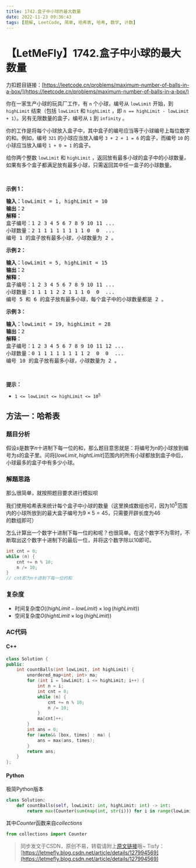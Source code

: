 ```yaml
---
title: 1742.盒子中小球的最大数量
date: 2022-11-23 09:36:43
tags: [题解, LeetCode, 简单, 哈希表, 哈希, 数学, 计数]
---
```


# 【LetMeFly】1742.盒子中小球的最大数量

力扣题目链接：[https://leetcode.cn/problems/maximum-number-of-balls-in-a-box/](https://leetcode.cn/problems/maximum-number-of-balls-in-a-box/)

<p>你在一家生产小球的玩具厂工作，有 <code>n</code> 个小球，编号从 <code>lowLimit</code> 开始，到 <code>highLimit</code> 结束（包括 <code>lowLimit</code> 和 <code>highLimit</code> ，即 <code>n == highLimit - lowLimit + 1</code>）。另有无限数量的盒子，编号从 <code>1</code> 到 <code>infinity</code> 。</p>

<p>你的工作是将每个小球放入盒子中，其中盒子的编号应当等于小球编号上每位数字的和。例如，编号 <code>321</code> 的小球应当放入编号 <code>3 + 2 + 1 = 6</code> 的盒子，而编号 <code>10</code> 的小球应当放入编号 <code>1 + 0 = 1</code> 的盒子。</p>

<p>给你两个整数 <code>lowLimit</code> 和 <code>highLimit</code> ，返回放有最多小球的盒子中的小球数量<em>。</em>如果有多个盒子都满足放有最多小球，只需返回其中任一盒子的小球数量。</p>

<p> </p>

<p><strong>示例 1：</strong></p>

<pre>
<strong>输入：</strong>lowLimit = 1, highLimit = 10
<strong>输出：</strong>2
<strong>解释：</strong>
盒子编号：1 2 3 4 5 6 7 8 9 10 11 ...
小球数量：2 1 1 1 1 1 1 1 1 0  0  ...
编号 1 的盒子放有最多小球，小球数量为 2 。</pre>

<p><strong>示例 2：</strong></p>

<pre>
<strong>输入：</strong>lowLimit = 5, highLimit = 15
<strong>输出：</strong>2
<strong>解释：</strong>
盒子编号：1 2 3 4 5 6 7 8 9 10 11 ...
小球数量：1 1 1 1 2 2 1 1 1 0  0  ...
编号 5 和 6 的盒子放有最多小球，每个盒子中的小球数量都是 2 。
</pre>

<p><strong>示例 3：</strong></p>

<pre>
<strong>输入：</strong>lowLimit = 19, highLimit = 28
<strong>输出：</strong>2
<strong>解释：</strong>
盒子编号：1 2 3 4 5 6 7 8 9 10 11 12 ...
小球数量：0 1 1 1 1 1 1 1 1 2  0  0  ...
编号 10 的盒子放有最多小球，小球数量为 2 。
</pre>

<p> </p>

<p><strong>提示：</strong></p>

<ul>
	<li><code>1 <= lowLimit <= highLimit <= 10<sup>5</sup></code></li>
</ul>


    
## 方法一：哈希表

### 题目分析

假设$s$是数字$n$十进制下每一位的和，那么题目意思就是：将编号为$n$的小球放到编号为$s$的盒子里。问将$[lowLimit, hightLimit]$范围内的所有小球都放到盒子中后，小球最多的盒子中有多少小球。

### 解题思路

那么很简单，就按照题目要求进行模拟呗

我们使用哈希表来统计每个盒子中小球的数量（这里换成数组也可，因为$10^5$范围内的小球所放到的最大盒子编号为$9\times5=45$，只需要开辟长度为$46$的数组即可）

怎么计算出一个数字十进制下每一位的和呢？也很简单。在这个数字不为零时，不断取出这个数字十进制下的最后一位，并将这个数字除以$10$即可。

```cpp
int cnt = 0;
while (n) {
	cnt += n % 10;
	n /= 10;
}
// cnt即为n十进制下每一位的和
```

### 复杂度

+ 时间复杂度$O((highLimit - lowLimit)\times \log(highLimit))$
+ 空间复杂度$O(hightLimit\times \log(highLimit))$

### AC代码

#### C++

```cpp
class Solution {
public:
    int countBalls(int lowLimit, int highLimit) {
        unordered_map<int, int> ma;
        for (int i = lowLimit; i <= highLimit; i++) {
            int n = i;
            int cnt = 0;
            while (n) {
                cnt += n % 10;
                n /= 10;
            }
            ma[cnt]++;
        }
        int ans = 0;
        for (auto&& [box, times] : ma) {
            ans = max(ans, times);
        }
        return ans;
    }
};
```

#### Python

极简Python版本

```python
class Solution:
    def countBalls(self, lowLimit: int, highLimit: int) -> int:
        return max(Counter(sum(map(int, str(i))) for i in range(lowLimit, highLimit + 1)).values())
```

其中$Counter$函数来自$collections$

```python
from collections import Counter
```

> 同步发文于CSDN，原创不易，转载请附上[原文链接](https://blog.letmefly.xyz/2022/11/23/LeetCode%201742.%E7%9B%92%E5%AD%90%E4%B8%AD%E5%B0%8F%E7%90%83%E7%9A%84%E6%9C%80%E5%A4%A7%E6%95%B0%E9%87%8F/)哦~
> Tisfy：[https://letmefly.blog.csdn.net/article/details/127994569](https://letmefly.blog.csdn.net/article/details/127994569)

